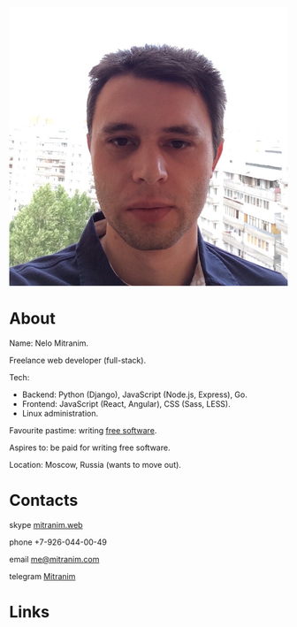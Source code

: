 <div style="margin-bottom: 0"><img src="/images/face-square.jpg" class="right"></div>

# About

Name: Nelo Mitranim.

Freelance web developer (full-stack).

Tech:
* Backend: Python (Django), JavaScript (Node.js, Express), Go.
* Frontend: JavaScript (React, Angular), CSS (Sass, LESS).
* Linux administration.

Favourite pastime: writing [free software](/projects/).

Aspires to: be paid for writing free software.

Location: Moscow, Russia (wants to move out).

# Contacts

<span class="fa fa-skype inline"></span>skype [mitranim.web](skype:mitranim.web?chat)

<span class="fa fa-mobile inline"></span><span>phone +7-926-044-00-49</span>

<span class="fa fa-at inline"></span>email [me@mitranim.com](mailto:me@mitranim.com)

<span class="fa fa-paper-plane-o inline"></span>telegram [Mitranim](https://telegram.me/Mitranim)

# Links

<p style="font-size: 2em">
  <a href="https://github.com/Mitranim" target="_blank" class="fa fa-github dark pop"></a>
  <a href="http://twitter.com/mitranim" target="_blank" class="fa fa-twitter dark pop"></a>
  <a href="http://linkedin.com/in/mitranim" target="_blank" class="fa fa-linkedin dark pop"></a>
  <a href="http://facebook.com/mitranim" target="_blank" class="fa fa-facebook dark pop"></a>
</p>
